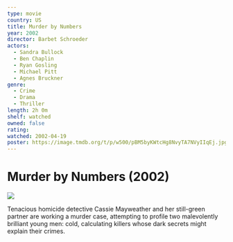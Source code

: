 ```yaml
---
type: movie
country: US
title: Murder by Numbers
year: 2002
director: Barbet Schroeder
actors:
  - Sandra Bullock
  - Ben Chaplin
  - Ryan Gosling
  - Michael Pitt
  - Agnes Bruckner
genre:
  - Crime
  - Drama
  - Thriller
length: 2h 0m
shelf: watched
owned: false
rating:
watched: 2002-04-19
poster: https://image.tmdb.org/t/p/w500/pBM5byKWtcHg8NvyTA7NVyIIqEj.jpg
---
```


# Murder by Numbers (2002)

![](https://image.tmdb.org/t/p/w500/pBM5byKWtcHg8NvyTA7NVyIIqEj.jpg)

Tenacious homicide detective Cassie Mayweather and her still-green partner are working a murder case, attempting to profile two malevolently brilliant young men: cold, calculating killers whose dark secrets might explain their crimes.
